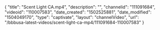 {
    "title": "Scent Light  CA.mp4",
    "description": "",
    "channelid": "111091684",
    "videoid": "110007583",
    "date_created": "1502525881",
    "date_modified": "1504049170",
    "type": "captivate",
    "layout": "channelVideo",
    "url": "\/bbbusa-latest-videos\/scent-light-ca-mp4\/111091684-110007583"
}